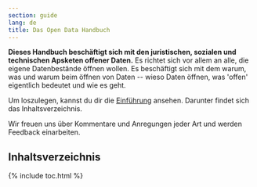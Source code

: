 ```yaml
---
section: guide
lang: de
title: Das Open Data Handbuch
---
```


**Dieses Handbuch beschäftigt sich mit den juristischen, sozialen und technischen Apsketen offener Daten.** Es richtet sich vor allem an alle, die eigene Datenbestände öffnen wollen. Es beschäftigt sich mit dem warum, was und warum beim öffnen von Daten -- wieso Daten öffnen, was 'offen' eigentlich bedeutet und wie es geht.

Um loszulegen, kannst du dir die [Einführung](introduction/) ansehen. Darunter findet sich das Inhaltsverzeichnis.

Wir freuen uns über Kommentare und Anregungen jeder Art und werden Feedback einarbeiten.

## Inhaltsverzeichnis

{% include toc.html %}
